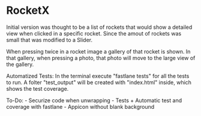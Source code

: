 # RocketX
Initial version was thought to be a list of rockets that would show a detailed view when clicked in a specific rocket. Since the amout of rockets was small that was modified to a Slider.

When pressing twice in a rocket image a gallery of that rocket is shown. In that gallery, when pressing a photo, that photo will move to the large view of the gallery.

Automatized Tests:
In the terminal execute "fastlane tests" for all the tests to run. A folter "test_output" will be created with "index.html" inside, which shows the test coverage.

To-Do:
    - Securize code when unwrapping
    - Tests + Automatic test and coverage with fastlane
    - Appicon without blank background
